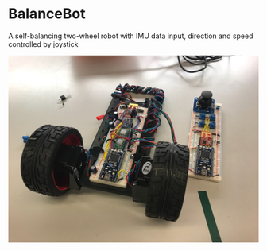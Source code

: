 # BalanceBot
A self-balancing two-wheel robot with IMU data input, direction and speed controlled by joystick

![Alt text](final_product.JPG?raw=true "Final Product")